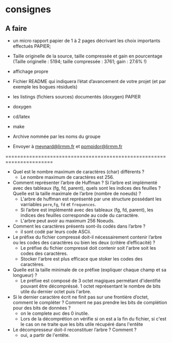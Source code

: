 # consignes

## A faire


* un micro rapport papier de 1 à 2 pages décrivant les choix importants effectués PAPIER;


* Taille originelle de la source, taille compressée et gain en pourcentage (Taille originelle : 5194; taille compressée : 3761; gain : 27.6% !)

* affichage propre


* Fichier README qui indiquera l’état d’avancement de votre projet (et par exemple les bogues résiduels)

* les listings (fichiers sources) documentés (doxygen) PAPIER
* doxygen
* cd/latex
* make


* Archive nommée par les noms du groupe

* Envoyer à meynard@lirmm.fr et pompidor@lirmm.fr




















======================================================================

* Quel est le nombre maximum de caractères (char) différents ?
    * Le nombre maximum de caractères est 256.
* Comment représenter l’arbre de Huffman ? Si l’arbre est implémenté avec des tableaux (fg, fd, parent), quels sont les indices des feuilles ? Quelle est la taille maximale de l’arbre (nombre de noeuds) ?
    * L'arbre de huffman est représenté par une structure possédant les varriables `pere`,`fg`, `fd` et `frequences`.
    * Si l’arbre est implémenté avec des tableaux (fg, fd, parent), les indices des feuilles corresponde au code du carractère.
    * L'arbre peut avoir au maximum 256 Noeuds.
* Comment les caractères présents sont-ils codés dans l’arbre ?
    * il sont codé par leurs code ASCii.
* Le préfixe du fichier compressé doit-il nécessairement contenir l’arbre ou les codes des caractères ou bien les
deux (critère d’efficacité) ?
    * Le préfixe du fichier compressé doit contenir soit l'arbre soit les codes des caractères.
    * Stocker l'arbre est plus efficace que stoker les codes des caractères.
* Quelle est la taille minimale de ce préfixe (expliquer chaque champ et sa longueur) ?
    * Le préfixe est composé de 3 octet magiques permétant d'identifié pouvant être décompréssé. 1 octet représentant le nombre de bits utile du dernier octet puis l'arbre.
* Si le dernier caractère écrit ne finit pas sur une frontière d’octet, comment le compléter ? Comment ne pas
prendre les bits de complétion pour des bits de données ?
    * on le complete avc des 0 inutile.
    * Lors de la décomprétion on vérifie si on est a la fin du fichier, si c'est le cas on ne traite que les bits utile récupéré dans l'entête
* Le décompresseur doit-il reconstituer l’arbre ? Comment ?
    * oui, a partir de l'entête.

